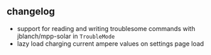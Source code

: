 ## changelog
- support for reading and writing troublesome commands with jblanch/mpp-solar in `TroubleMode`
- lazy load charging current ampere values on settings page load